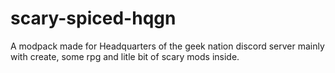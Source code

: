 # scary-spiced-hqgn
A modpack made for Headquarters of the geek nation discord server mainly with create, some rpg and litle bit of scary mods inside.
